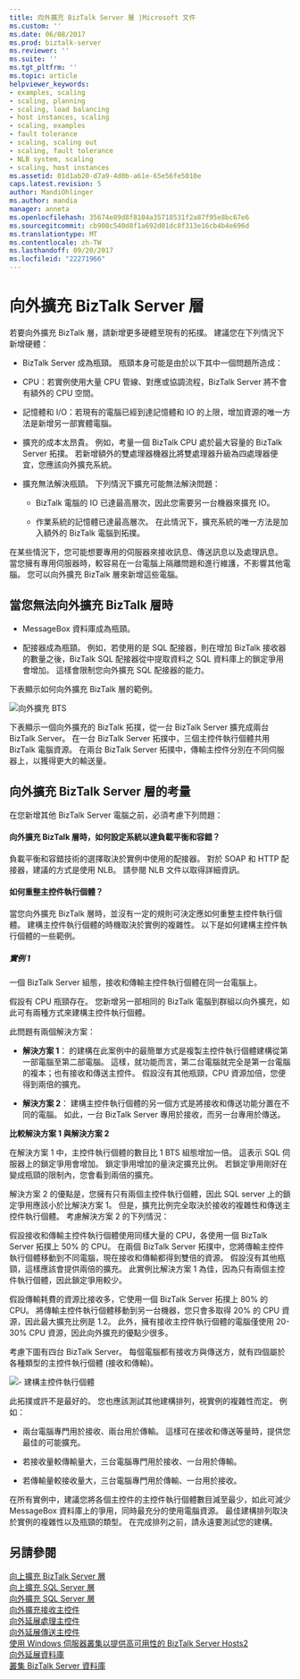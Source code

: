 ```yaml
---
title: 向外擴充 BizTalk Server 層 |Microsoft 文件
ms.custom: ''
ms.date: 06/08/2017
ms.prod: biztalk-server
ms.reviewer: ''
ms.suite: ''
ms.tgt_pltfrm: ''
ms.topic: article
helpviewer_keywords:
- examples, scaling
- scaling, planning
- scaling, load balancing
- host instances, scaling
- scaling, examples
- fault tolerance
- scaling, scaling out
- scaling, fault tolerance
- NLB system, scaling
- scaling, host instances
ms.assetid: 01d1ab20-d7a9-4d0b-a61e-65e56fe5010e
caps.latest.revision: 5
author: MandiOhlinger
ms.author: mandia
manager: anneta
ms.openlocfilehash: 35674e89d8f8104a35718531f2a87f95e8bc67e6
ms.sourcegitcommit: cb908c540d8f1a692d01dc8f313e16cb4b4e696d
ms.translationtype: MT
ms.contentlocale: zh-TW
ms.lasthandoff: 09/20/2017
ms.locfileid: "22271966"
---
```

# <a name="scaling-out-the-biztalk-server-tier"></a>向外擴充 BizTalk Server 層
若要向外擴充 BizTalk 層，請新增更多硬體至現有的拓撲。 建議您在下列情況下新增硬體：  
  
-   BizTalk Server 成為瓶頸。 瓶頸本身可能是由於以下其中一個問題所造成：  
  
-   CPU：若實例使用大量 CPU 管線、對應或協調流程，BizTalk Server 將不會有額外的 CPU 空間。  
  
-   記憶體和 I/O：若現有的電腦已經到達記憶體和 IO 的上限，增加資源的唯一方法是新增另一部實體電腦。  
  
-   擴充的成本太昂貴。 例如，考量一個 BizTalk CPU 處於最大容量的 BizTalk Server 拓撲。 若新增額外的雙處理器機器比將雙處理器升級為四處理器便宜，您應該向外擴充系統。  
  
-   擴充無法解決瓶頸。 下列情況下擴充可能無法解決問題：  
  
    -   BizTalk 電腦的 IO 已達最高層次，因此您需要另一台機器來擴充 IO。  
  
    -   作業系統的記憶體已達最高層次。 在此情況下，擴充系統的唯一方法是加入額外的 BizTalk 電腦到拓撲。  
  
 在某些情況下，您可能想要專用的伺服器來接收訊息、傳送訊息以及處理訊息。 當您擁有專用伺服器時，較容易在一台電腦上隔離問題和進行維護，不影響其他電腦。 您可以向外擴充 BizTalk 層來新增這些電腦。  
  
## <a name="when-you-cant-scale-out-the-biztalk-tier"></a>當您無法向外擴充 BizTalk 層時  
  
-   MessageBox 資料庫成為瓶頸。  
  
-   配接器成為瓶頸。 例如，若使用的是 SQL 配接器，則在增加 BizTalk 接收器的數量之後，BizTalk SQL 配接器從中提取資料之 SQL 資料庫上的鎖定爭用會增加。 這樣會限制您向外擴充 SQL 配接器的能力。  
  
 下表顯示如何向外擴充 BizTalk 層的範例。  
  
 ![向外擴充 BTS](../core/media/scaleoutbts.gif "ScaleOutBTS")  
  
 下表顯示一個向外擴充的 BizTalk 拓撲，從一台 BizTalk Server 擴充成兩台 BizTalk Server。 在一台 BizTalk Server 拓撲中，三個主控件執行個體共用 BizTalk 電腦資源。 在兩台 BizTalk Server 拓撲中，傳輸主控件分別在不同伺服器上，以獲得更大的輸送量。  
  
## <a name="considerations-when-scaling-out-the-biztalk-tier"></a>向外擴充 BizTalk Server 層的考量  
 在您新增其他 BizTalk Server 電腦之前，必須考慮下列問題：  
  
#### <a name="how-do-i-configure-the-system-for-load-balancing-and-fault-tolerance-when-i-scale-out-the-biztalk-tier"></a>向外擴充 BizTalk 層時，如何設定系統以達負載平衡和容錯？  
 負載平衡和容錯技術的選擇取決於實例中使用的配接器。 對於 SOAP 和 HTTP 配接器，建議的方式是使用 NLB。 請參閱 NLB 文件以取得詳細資訊。  
  
#### <a name="how-do-i-refactor-the-host-instances"></a>如何重整主控件執行個體？  
 當您向外擴充 BizTalk 層時，並沒有一定的規則可決定應如何重整主控件執行個體。 建構主控件執行個體的時機取決於實例的複雜性。 以下是如何建構主控件執行個體的一些範例。  
  
##### <a name="scenario-1"></a>實例 1  
 一個 BizTalk Server 組態，接收和傳輸主控件執行個體在同一台電腦上。  
  
 假設有 CPU 瓶頸存在。 您新增另一部相同的 BizTalk 電腦到群組以向外擴充，如此可有兩種方式來建構主控件執行個體。  
  
 此問題有兩個解決方案：  
  
-   **解決方案 1**： 的建構在此案例中的最簡單方式是複製主控件執行個體建構從第一部電腦至第二部電腦。 這樣，就功能而言，第二台電腦就完全是第一台電腦的複本；也有接收和傳送主控件。 假設沒有其他瓶頸，CPU 資源加倍，您便得到兩倍的擴充。  
  
-   **解決方案 2**： 建構主控件執行個體的另一個方式是將接收和傳送功能分置在不同的電腦。 如此，一台 BizTalk Server 專用於接收，而另一台專用於傳送。  
  
 **比較解決方案 1 與解決方案 2**  
  
 在解決方案 1 中，主控件執行個體的數目比 1 BTS 組態增加一倍。 這表示 SQL 伺服器上的鎖定爭用會增加。 鎖定爭用增加的量決定擴充比例。 若鎖定爭用剛好在變成瓶頸的限制內，您會看到兩倍的擴充。  
  
 解決方案 2 的優點是，您擁有只有兩個主控件執行個體，因此 SQL server 上的鎖定爭用應該小於比解決方案 1。 但是，擴充比例完全取決於接收的複雜性和傳送主控件執行個體。 考慮解決方案 2 的下列情況：  
  
 假設接收和傳輸主控件執行個體使用同樣大量的 CPU，各使用一個 BizTalk Server 拓撲上 50% 的 CPU。 在兩個 BizTalk Server 拓撲中，您將傳輸主控件執行個體移動到不同電腦，現在接收和傳輸都得到雙倍的資源。 假設沒有其他瓶頸，這樣應該會提供兩倍的擴充。 此實例比解決方案 1 為佳，因為只有兩個主控件執行個體，因此鎖定爭用較少。  
  
 假設傳輸耗費的資源比接收多，它使用一個 BizTalk Server 拓撲上 80% 的 CPU。 將傳輸主控件執行個體移動到另一台機器，您只會多取得 20% 的 CPU 資源，因此最大擴充比例是 1.2。 此外，擁有接收主控件執行個體的電腦僅使用 20-30% CPU 資源，因此向外擴充的優點少很多。  
  
 考慮下圖有四台 BizTalk Server。 每個電腦都有接收方與傳送方，就有四個屬於各種類型的主控件執行個體 (接收和傳輸)。  
  
 ![&#45; 建構主控件執行個體](../core/media/refactoringhostinstances.gif "RefactoringHostinstances")  
  
 此拓撲或許不是最好的。 您也應該測試其他建構排列，視實例的複雜性而定。 例如：  
  
-   兩台電腦專門用於接收、兩台用於傳輸。 這樣可在接收和傳送等量時，提供您最佳的可能擴充。  
  
-   若接收量較傳輸量大，三台電腦專門用於接收、一台用於傳輸。  
  
-   若傳輸量較接收量大，三台電腦專門用於傳輸、一台用於接收。  
  
 在所有實例中，建議您將各個主控件的主控件執行個體數目減至最少，如此可減少 MessageBox 資料庫上的爭用，同時最充分的使用電腦資源。 最佳建構排列取決於實例的複雜性以及瓶頸的類型。 在完成排列之前，請永遠要測試您的建構。  
  
## <a name="see-also"></a>另請參閱  
 [向上擴充 BizTalk Server 層](../core/scaling-up-the-biztalk-server-tier.md)   
 [向上擴充 SQL Server 層](../core/scaling-up-the-sql-server-tier.md)   
 [向外擴充 SQL Server 層](../core/scaling-out-the-sql-server-tier.md)   
 [向外擴充接收主控件](../core/scaled-out-receiving-hosts.md)   
 [向外延展處理主控件](../core/scaled-out-processing-hosts.md)   
 [向外延展傳送主控件](../core/scaled-out-sending-hosts.md)   
 [使用 Windows 伺服器叢集以提供高可用性的 BizTalk Server Hosts2](../core/use-windows-cluster-to-provide-high-availability-for-biztalk-hosts.md)   
 [向外延展資料庫](../core/scaled-out-databases.md)   
 [叢集 BizTalk Server 資料庫](../core/clustering-the-biztalk-server-databases1.md)